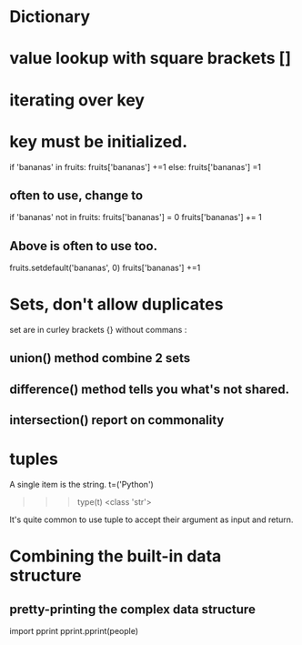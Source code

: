 # Dictionary

# value lookup with square brackets []

# iterating over key
# key must be initialized.

if 'bananas' in fruits:
  fruits['bananas'] +=1
else:
  fruits['bananas'] =1

## often to use, change to 
if 'bananas' not in fruits:
  fruits['bananas'] = 0
fruits['bananas'] += 1

## Above is often to use too.
fruits.setdefault('bananas', 0)
fruits['bananas'] +=1

# Sets, don't allow duplicates
set are in curley brackets {} without commans :

## union() method combine 2 sets
## difference() method tells you what's not shared.
## intersection() report on commonality

# tuples
A single item is the string.
t=('Python')
>>>type(t)
<class 'str'> 

It's quite common to use tuple to accept their argument as input and return.

# Combining the built-in data structure

## pretty-printing the complex data structure
import  pprint
pprint.pprint(people)
